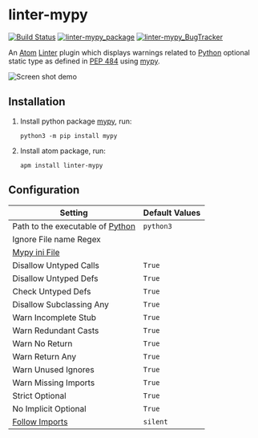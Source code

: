# linter-mypy

[![Build Status](https://travis-ci.org/elarivie/linter-mypy.svg?branch=master)](https://travis-ci.org/elarivie/linter-mypy)
[![linter-mypy_package](https://img.shields.io/apm/dm/linter-mypy.svg?style=flat-square)][linter-mypy_package]
[![linter-mypy_BugTracker](https://img.shields.io/github/issues/elarivie/linter-mypy.svg)][linter-mypy_BugTracker]

An [Atom][atom] [Linter][linter] plugin which displays warnings related to [Python][python] optional static type as defined in [PEP 484][spec] using [mypy][mypy homepage].

![Screen shot demo](https://github.com/elarivie/linter-mypy/raw/master/doc/ScreenShotDemo.png)

## Installation

1.  Install python package [mypy][mypy], run:

    ```ShellSession
    python3 -m pip install mypy
    ```

2.  Install atom package, run:

    ```ShellSession
    apm install linter-mypy
    ```

## Configuration

| Setting                                     | Default Values |
| ------------------------------------------- | -------------- |
| Path to the executable of [Python][python]  |     `python3`  |
| Ignore File name Regex                      |                |
| [Mypy ini File][OptMypyIni]                 |                |
| Disallow Untyped Calls                      |     `True`     |
| Disallow Untyped Defs                       |     `True`     |
| Check Untyped Defs                          |     `True`     |
| Disallow Subclassing Any                    |     `True`     |
| Warn Incomplete Stub                        |     `True`     |
| Warn Redundant Casts                        |     `True`     |
| Warn No Return                              |     `True`     |
| Warn Return Any                             |     `True`     |
| Warn Unused Ignores                         |     `True`     |
| Warn Missing Imports                        |     `True`     |
| Strict Optional                             |     `True`     |
| No Implicit Optional                        |     `True`     |
| [Follow Imports][OptFollowImports]          |     `silent`   |

[linter]: https://github.com/atom-community/linter
[install linter]: https://github.com/atom-community/linter#installation
[mypy]: https://pypi.python.org/pypi/mypy
[mypy homepage]: http://www.mypy-lang.org/
[spec]: https://www.python.org/dev/peps/pep-0484/
[atom]: https://atom.io/
[linter-mypy_repo]: https://github.com/elarivie/linter-mypy
[linter-mypy_package]: https://atom.io/packages/linter-mypy
[linter-mypy_BugTracker]: https://github.com/elarivie/linter-mypy/issues
[python]: https://www.python.org
[OptMypyIni]: http://mypy.readthedocs.io/en/stable/config_file.html
[OptFollowImports]: http://mypy.readthedocs.io/en/stable/command_line.html#following-imports-or-not
